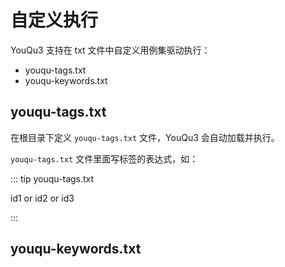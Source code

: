 # 自定义执行

YouQu3 支持在 txt 文件中自定义用例集驱动执行：

- youqu-tags.txt
- youqu-keywords.txt

## youqu-tags.txt

在根目录下定义 `youqu-tags.txt` 文件，YouQu3 会自动加载并执行。

`youqu-tags.txt` 文件里面写标签的表达式，如：

::: tip youqu-tags.txt

id1 or id2 or id3

:::



## youqu-keywords.txt